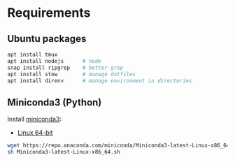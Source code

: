 # Requirements

## Ubuntu packages

```sh
apt install tmux
apt install nodejs      # node
snap install ripgrep    # better grep
apt install stow        # manage dotfiles
apt install direnv      # manage environment in directories
```

## Miniconda3 (Python)

Install [miniconda3](https://docs.conda.io/en/latest/miniconda.html):

* [Linux 64-bit](https://repo.anaconda.com/miniconda/Miniconda3-latest-Linux-x86_64.sh)

```sh
wget https://repo.anaconda.com/miniconda/Miniconda3-latest-Linux-x86_64.sh
sh Miniconda3-latest-Linux-x86_64.sh
```

